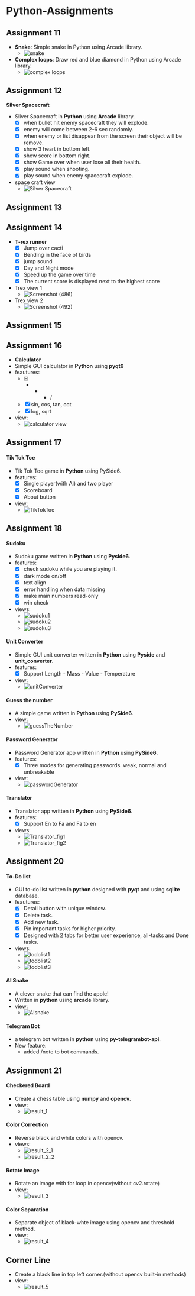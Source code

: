 # Python-Assignments


## Assignment 11
- **Snake**: Simple snake in Python using Arcade library.
  - ![snake](https://user-images.githubusercontent.com/77120507/132943026-db97476e-c84d-4034-b14b-6821727658cc.png)
- **Complex loops**: Draw red and blue diamond in Python using Arcade library.
  - ![complex loops](https://user-images.githubusercontent.com/77120507/132943114-41a644e1-865c-4ffe-964e-3681c0a4a668.png)
## Assignment 12
**Silver Spacecraft**
- Silver Spacecraft in **Python** using **Arcade** library.
  - [x] when bullet hit enemy spacecraft they will explode.
  - [x] enemy will come between 2-6 sec randomly.
  - [x] when enemy or list disappear from the screen their object will be remove.
  - [x] show 3 heart in bottom left.
  - [x] show score in bottom right.
  - [x] show Game over when user lose all their health.
  - [x] play sound when shooting.
  - [x] play sound when enemy spacecraft explode.
- space craft view 
  - ![Silver Spacecraft](https://user-images.githubusercontent.com/77120507/133397753-32b502ed-78c4-45ac-bb44-f09c2597d0e5.png)
## Assignment 13
## Assignment 14
- **T-rex runner**
  - [x] Jump over cacti
  - [x] Bending in the face of birds
  - [x] jump sound
  - [x] Day and Night mode
  - [x] Speed up the game over time
  - [x] The current score is displayed next to the highest score
- Trex view 1
  - ![Screenshot (486)](https://user-images.githubusercontent.com/77120507/134362351-3ae93ba5-b88b-4003-a292-37731621bb30.png)
- Trex view 2
  - ![Screenshot (492)](https://user-images.githubusercontent.com/77120507/134362477-bf5d6f8c-c886-4c80-9d0e-2e5e80f1b5d1.png)
## Assignment 15
## Assignment 16
- **Calculator**
- Simple GUI calculator in **Python** using **pyqt6**
- feautures:
  - [x] +  -  *  /
  - [x] sin, cos, tan, cot
  - [x] log, sqrt
- view:
  - ![calculator view](https://user-images.githubusercontent.com/77120507/135714897-cba6ec69-a3e1-4105-aee2-5ee9d70dc8c9.png)
## Assignment 17
#### Tik Tok Toe
- Tik Tok Toe game in **Python** using PySide6.
- features:
  - [x] Single player(with AI) and two player
  - [x] Scoreboard
  - [x] About button
- view:
  - ![TikTokToe](https://user-images.githubusercontent.com/77120507/136216879-d66e160e-823f-4f67-b4e4-93a4ba6faacc.png)

## Assignment 18
#### Sudoku
- Sudoku game written in **Python** using **Pyside6**.
- features:
  - [x] check sudoku while you are playing it.
  - [x] dark mode on/off
  - [x] text align
  - [x] error handling when data missing
  - [x] make main numbers read-only 
  - [x] win check
- views:
  - ![sudoku1](https://user-images.githubusercontent.com/77120507/137157822-c7e2eec3-73a4-450a-b089-4bba6aeb0785.png)
  - ![sudoku2](https://user-images.githubusercontent.com/77120507/137157874-f0c4a332-87ac-4a70-9731-b1356f20ba96.png)
  - ![sudoku3](https://user-images.githubusercontent.com/77120507/137157902-5c2b2055-d6e0-4ef2-931c-bd69eec62e54.png)

#### Unit Converter
- Simple GUI unit converter written in **Python** using **Pyside** and **unit_converter**.
- features:
  - [x] Support Length - Mass - Value - Temperature
- view:
  - ![unitConverter](https://user-images.githubusercontent.com/77120507/137158223-108c61d7-77e5-43b6-a676-0ebbbbe1eb4c.png)

#### Guess the number
- A simple game written in **Python** using **PySide6**.
- view:
  - ![guessTheNumber](https://user-images.githubusercontent.com/77120507/136650010-5bcb6f2e-d9ab-42f9-8f6c-90eebf441af6.png)
#### Password Generator
- Password Generator app written in **Python** using **PySide6**.
- features:
  - [x] Three modes for generating passwords. weak, normal and unbreakable
- view:
  - ![passwordGenerator](https://user-images.githubusercontent.com/77120507/136650056-ff51b41d-9b22-4e60-98ab-54688f80f575.png)
#### Translator 
- Translator app written in **Python** using **PySide6**.
- features:
  - [x] Support En to Fa and Fa to en
- views:
  - ![Translator_fig1](https://user-images.githubusercontent.com/77120507/136650111-d666bc12-aeee-4901-b39b-6a7372107c52.png)
  - ![Translator_fig2](https://user-images.githubusercontent.com/77120507/136650114-b88cedfa-d0a8-4695-985f-e969478df27b.png)

## Assignment 20
#### To-Do list
- GUI to-do list written in **python** designed with **pyqt** and using **sqlite** database.
- feautures:
  - [x] Detail button with unique window.
  - [x] Delete task.
  - [x] Add new task.
  - [x] Pin important tasks for higher priority.
  - [x] Designed with 2 tabs for better user experience, all-tasks and Done tasks.
- views:
  - ![todolist1](https://user-images.githubusercontent.com/77120507/139032396-c6a5e1d3-2abb-48a0-89c8-099972497726.png)
  - ![todolist2](https://user-images.githubusercontent.com/77120507/139032429-4027b4c2-b2a2-4699-8a83-05e104f6c022.png)
  - ![todolist3](https://user-images.githubusercontent.com/77120507/139032452-78f46f5d-07c1-41d4-9573-d02cc2676ef4.png)
  
#### AI Snake
- A clever snake that can find the apple!
- Written in **python** using **arcade** library.
- view:
  - ![AIsnake](https://user-images.githubusercontent.com/77120507/139032617-a3edb07e-02d0-4499-a553-f89e5f0b79ac.png)

#### Telegram Bot
- a telegram bot written in **python** using **py-telegrambot-api**.
- New feature:
  - added /note to bot commands.

## Assignment 21
#### Checkered Board
- Create a chess table using **numpy** and **opencv**.
- view:
  - ![result_1](https://user-images.githubusercontent.com/77120507/139427129-565d93a9-97eb-44bb-b261-0a3c5d1a6164.png)
#### Color Correction
- Reverse black and white colors with opencv.
- views:
  - ![result_2_1](https://user-images.githubusercontent.com/77120507/139427174-2e5f3403-fae6-44b4-b560-76f76b8014f7.png)
  - ![result_2_2](https://user-images.githubusercontent.com/77120507/139427186-fbc246f3-1e6a-4648-9e0e-cdcccaff4c27.png)
#### Rotate Image
- Rotate an image with for loop in opencv(without cv2.rotate)
- view:
  - ![result_3](https://user-images.githubusercontent.com/77120507/139427258-d31aafcc-0fc7-4706-8334-c9a011ab0ca1.png)
#### Color Separation
- Separate object of black-whte image using opencv and threshold method.
- view:
  - ![result_4](https://user-images.githubusercontent.com/77120507/139429837-e7538f85-af2c-4f25-9ed3-7dd9a28d2fed.png)
## Corner Line
- Create a black line in top left corner.(without opencv built-in methods)
- view:
  - ![result_5](https://user-images.githubusercontent.com/77120507/139429884-e7c9eb8a-a124-4232-ab79-b4e3a5f42468.png)
